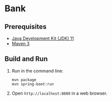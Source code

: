 Bank 
=========

Prerequisites
-------------

* [Java Development Kit (JDK) 11](http://www.oracle.com/technetwork/java/javase/downloads/jdk8-downloads-2133151.html)
* [Maven 3](https://maven.apache.org/download.cgi)

Build and Run
-------------

1. Run in the command line:
   ```
   mvn package
   mvn spring-boot:run 
   ```

2. Open `http://localhost:8080` in a web browser.
